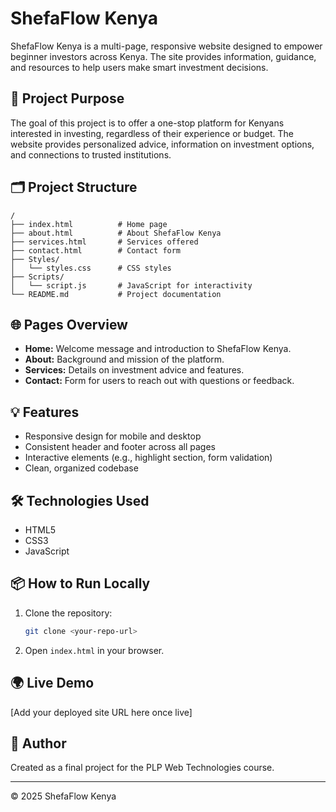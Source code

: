 # ShefaFlow Kenya

ShefaFlow Kenya is a multi-page, responsive website designed to empower beginner investors across Kenya. The site provides information, guidance, and resources to help users make smart investment decisions.

## 🚀 Project Purpose

The goal of this project is to offer a one-stop platform for Kenyans interested in investing, regardless of their experience or budget. The website provides personalized advice, information on investment options, and connections to trusted institutions.

## 🗂️ Project Structure

```
/
├── index.html          # Home page
├── about.html          # About ShefaFlow Kenya
├── services.html       # Services offered
├── contact.html        # Contact form
├── Styles/
│   └── styles.css      # CSS styles
├── Scripts/
│   └── script.js       # JavaScript for interactivity
└── README.md           # Project documentation
```

## 🌐 Pages Overview

- **Home:** Welcome message and introduction to ShefaFlow Kenya.
- **About:** Background and mission of the platform.
- **Services:** Details on investment advice and features.
- **Contact:** Form for users to reach out with questions or feedback.

## 💡 Features

- Responsive design for mobile and desktop
- Consistent header and footer across all pages
- Interactive elements (e.g., highlight section, form validation)
- Clean, organized codebase

## 🛠️ Technologies Used

- HTML5
- CSS3
- JavaScript

## 📦 How to Run Locally

1. Clone the repository:
   ```sh
   git clone <your-repo-url>
   ```
2. Open `index.html` in your browser.

## 🌍 Live Demo

[Add your deployed site URL here once live]

## 🙌 Author

Created as a final project for the PLP Web Technologies course.

---

&copy; 2025 ShefaFlow Kenya
